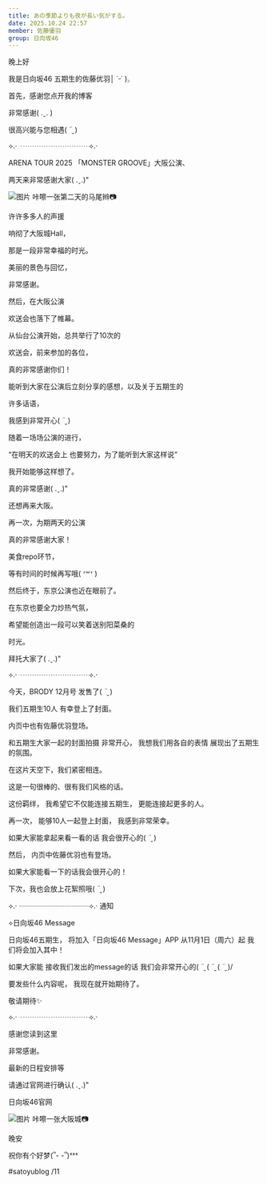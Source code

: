 ```yaml
---
title: あの季節よりも夜が長い気がする。
date: 2025.10.24 22:57
member: 佐藤優羽
group: 日向坂46
---
```


晚上好

我是日向坂46 五期生的佐藤优羽│ ˙ᵕ˙ )꜆



首先，感谢您点开我的博客

非常感谢( .ˬ. )



很高兴能与您相遇( ¨̮ )





⟡.· ┈┈┈┈┈┈┈┈┈┈⟡.·





ARENA TOUR 2025
「MONSTER GROOVE」大阪公演、

两天来非常感谢大家( .ˬ.)"





![图片](https://cdn.hinatazaka46.com/files/14/diary/official/member/moblog/202510/mobGZrq34.jpg)
咔嚓一张第二天的马尾辫📷





许许多多人的声援

响彻了大阪城Hall，

那是一段非常幸福的时光。





美丽的景色与回忆，

非常感谢。





然后，在大阪公演

欢送会也落下了帷幕。





从仙台公演开始，总共举行了10次的

欢送会，前来参加的各位，

真的非常感谢你们！





能听到大家在公演后立刻分享的感想，以及关于五期生的

许多话语，

我感到非常开心( ¨̮ )





随着一场场公演的进行，

“在明天的欢送会上
也要努力，为了能听到大家这样说”

我开始能够这样想了。





真的非常感谢( .ˬ.)"





还想再来大阪。





再一次，为期两天的公演

真的非常感谢大家！





美食repo环节，

等有时间的时候再写哦( ᐪ꒳ᐪ )





然后终于，东京公演也近在眼前了。





在东京也要全力炒热气氛，

希望能创造出一段可以笑着送别阳菜桑的

时光。





拜托大家了( .ˬ.)"





⟡.· ┈┈┈┈┈┈┈┈┈┈⟡.·





今天，BRODY 12月号
发售了( ¨̮ )

我们五期生10人
有幸登上了封面。

内页中也有佐藤优羽登场。



和五期生大家一起的封面拍摄
非常开心，
我想我们用各自的表情
展现出了五期生的氛围。



在这片天空下，我们紧密相连。



这是一句很棒的、很有我们风格的话。

这份羁绊，
我希望它不仅能连接五期生，
更能连接起更多的人。

再一次，
能够10人一起登上封面，
我感到非常荣幸。

如果大家能拿起来看一看的话
我会很开心的( ¨̮ )





然后，
内页中佐藤优羽也有登场。

如果大家能看一下的话我会很开心的！





下次，我也会放上花絮照哦( ¨̮ )





⟡.· ┈┈┈┈┈┈┈┈┈┈⟡.·
通知





︎︎⟡日向坂46 Message



日向坂46五期生，
将加入「日向坂46 Message」APP
从11月1日（周六）起
我们将会加入其中！

如果大家能
接收我们发出的message的话
我们会非常开心的\( ¨̮ ( ¨̮ ( ¨̮ )/

要发些什么内容呢，
我现在就开始期待了。

敬请期待✨





⟡.· ┈┈┈┈┈┈┈┈┈┈⟡.·





感谢您读到这里

非常感谢。





最新的日程安排等

请通过官网进行确认( .ˬ.)"

日向坂46官网





![图片](https://cdn.hinatazaka46.com/files/14/diary/official/member/moblog/202510/mobrQrhjx.png)
咔嚓一张大阪城📷




晚安

祝你有个好梦(՞- -՞)ᶻᶻᶻ





#satoyublog
/11